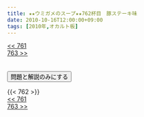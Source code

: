 ```yaml
---
title: ★★ウミガメのスープ★★762杯目　豚ステーキ味
date: 2010-10-16T12:00:00+09:00
tags: [2010年,オカルト板]
---
```

<div class="th_left"><a href="../761"><< 761</a></div>
<div class="th_right"><a href="../763">763 >></a></div>
<br><br>
<script src="../../js/cupsoup.js"></script>
<form>
<input type="button" value="問題と解説のみにする" onClick="toggleCupsoup()">
</form>
{{< 762 >}}
<div class="th_left"><a href="../761"><< 761</a></div>
<div class="th_right"><a href="../763">763 >></a></div>
